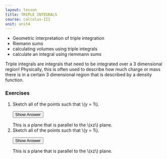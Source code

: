 ```yaml
---
layout: lesson
title: TRIPLE INTEGRALS
course: calculus-III
unit: unit4
---
```


- Geometric interpretation of triple integration
- Riemann sums
- calculating volumes using triple integrals
- calculate an integral using riemmann sums

Triple integrals are integrals that need to be integrated over a 3 dimensional region! Physically, this is often used to describe how much charge or mass there is in a certain 3 dimensional region that is described by a density function. 


### Exercises

<ol>
<li> <div> Sketch all of the points such that \(y = 1\). </div>

<button onclick="myFunction('answer2')" class="answerButton">Show Answer</button>
<div  id="answer2" class="answer">
This is a plane that is parallel to the \(xz\) plane. 
</div> </li>
<li> <div> Sketch all of the points such that \(y = 1\). </div>

<button onclick="myFunction('answer2')" class="answerButton">Show Answer</button>
<div  id="answer2" class="answer">
This is a plane that is parallel to the \(xz\) plane. 
</div> </li>
</ol>